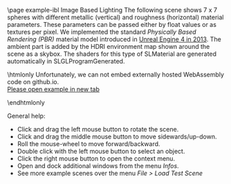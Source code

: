 \page example-ibl Image Based Lighting
The following scene shows 7 x 7 spheres with different metallic (vertical) and 
roughness (horizontal) material parameters. 
These parameters can be passed either by float values or as textures per pixel.
We implemented the standard *Physically Based Rendering (PBR)* material model introduced in 
[Unreal Engine 4 in 2013](https://de45xmedrsdbp.cloudfront.net/Resources/files/2013SiggraphPresentationsNotes-26915738.pdf).
The ambient part is added by the HDRI environment map shown around the scene as a skybox.
The shaders for this type of SLMaterial are generated automatically in SLGLProgramGenerated.

\htmlonly
Unfortunately, we can not embed externally hosted WebAssembly code on github.io.<br>
<a href="https://pallas.ti.bfh.ch/slproject?scene=15" target="_blank">Please open example in new tab</a>
<!--<iframe src="https://pallas.ti.bfh.ch/slproject?scene=15" width="100%" height="640" tabindex="0" style="border: 1px solid gray"></iframe>-->
\endhtmlonly

General help:
<ul>
  <li>Click and drag the left mouse button to rotate the scene.</li>
  <li>Click and drag the middle mouse button to move sidewards/up-down.</li>
  <li>Roll the mouse-wheel to move forward/backward.</li>
  <li>Double click with the left mouse button to select an object.</li>
  <li>Click the right mouse button to open the context menu.</li>
  <li>Open and dock additional windows from the menu <em>Infos</em>.</li>
  <li>See more example scenes over the menu <em>File > Load Test Scene</em></li>
</ul>